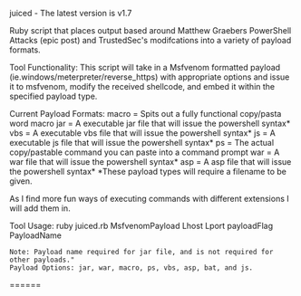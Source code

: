 juiced - The latest version is v1.7

Ruby script that places output based around Matthew Graebers PowerShell Attacks (epic post) and TrustedSec's modifcations into a variety of payload formats.


Tool Functionality:
This script will take in a Msfvenom formatted payload (ie.windows/meterpreter/reverse_https) with appropriate options and issue it to msfvenom, modify the received shellcode, and embed it within the specified payload type.

Current Payload Formats:
macro = Spits out a fully functional copy/pasta word macro
jar = A executable jar file that will issue the powershell syntax*
vbs = A executable vbs file that will issue the powershell syntax*
js = A executable js file that will issue the powershell syntax*
ps = The actual copy/pastable command you can paste into a command prompt
war = A war file that will issue the powershell syntax*
asp = A asp file that will issue the powershell syntax*
*These payload types will require a filename to be given.

As I find more fun ways of executing commands with different extensions I will add them in.

Tool Usage:
	ruby juiced.rb MsfvenomPayload Lhost Lport payloadFlag PayloadName

	Note: Payload name required for jar file, and is not required for other payloads."
	Payload Options: jar, war, macro, ps, vbs, asp, bat, and js.
======
